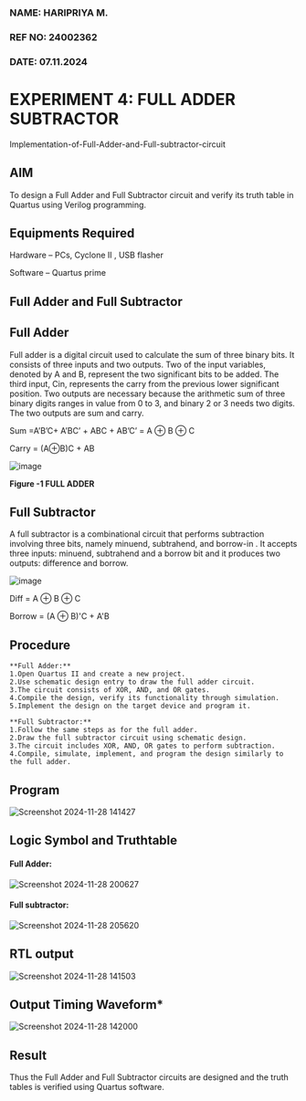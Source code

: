 ### NAME: HARIPRIYA M.
### REF NO: 24002362
### DATE: 07.11.2024
# EXPERIMENT 4: FULL ADDER SUBTRACTOR

Implementation-of-Full-Adder-and-Full-subtractor-circuit

## AIM

To design a Full Adder and Full Subtractor circuit and verify its truth table in Quartus using Verilog programming.

## Equipments Required

Hardware – PCs, Cyclone II , USB flasher

Software – Quartus prime

## Full Adder and Full Subtractor

## Full Adder

Full adder is a digital circuit used to calculate the sum of three binary bits. It consists of three inputs and two outputs. Two of the input variables, denoted by A and B, represent the two significant bits to be added. The third input, Cin, represents the carry from the previous lower significant position. Two outputs are necessary because the arithmetic sum of three binary digits ranges in value from 0 to 3, and binary 2 or 3 needs two digits. The two outputs are sum and carry.

Sum =A’B’C+ A’BC’ + ABC + AB’C’ = A ⊕ B ⊕ C

Carry = (A⊕B)C + AB

![image](https://github.com/naavaneetha/FULL_ADDER_SUBTRACTOR/assets/154305477/0f30ba51-5ffb-4198-845f-18e054f675e7)

**Figure -1 FULL ADDER**

## Full Subtractor

A full subtractor is a combinational circuit that performs subtraction involving three bits, namely minuend, subtrahend, and borrow-in . It accepts three inputs: minuend, subtrahend and a borrow bit and it produces two outputs: difference and borrow.

![image](https://github.com/naavaneetha/FULL_ADDER_SUBTRACTOR/assets/154305477/02b24f51-ab51-4304-9ad6-7b81ffc1ead5)

Diff = A ⊕ B ⊕ C 

Borrow = (A ⊕ B)'C + A'B


## Procedure
    **Full Adder:**
    1.Open Quartus II and create a new project.
    2.Use schematic design entry to draw the full adder circuit. 
    3.The circuit consists of XOR, AND, and OR gates. 
    4.Compile the design, verify its functionality through simulation. 
    5.Implement the design on the target device and program it.
    
    **Full Subtractor:** 
    1.Follow the same steps as for the full adder. 
    2.Draw the full subtractor circuit using schematic design. 
    3.The circuit includes XOR, AND, OR gates to perform subtraction. 
    4.Compile, simulate, implement, and program the design similarly to the full adder.



## Program
![Screenshot 2024-11-28 141427](https://github.com/user-attachments/assets/6dcd78cf-5cc5-46cb-aae9-fbeae8e7eeb7)

## Logic Symbol and Truthtable
#### Full Adder:
![Screenshot 2024-11-28 200627](https://github.com/user-attachments/assets/75afe26c-7485-4665-b9df-1092b3e61cc2)
#### Full subtractor:
![Screenshot 2024-11-28 205620](https://github.com/user-attachments/assets/f8635e07-0149-442a-8985-d06db4979f03)


## RTL output
![Screenshot 2024-11-28 141503](https://github.com/user-attachments/assets/ae8ab8a2-8c4c-4418-8401-61caa20bfc51)

## Output Timing Waveform*
![Screenshot 2024-11-28 142000](https://github.com/user-attachments/assets/64ca27da-1fed-482a-8b0f-c9dd7b00274b)


## Result

Thus the Full Adder and Full Subtractor circuits are designed and the truth tables is verified using Quartus software.



